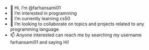- 👋 Hi, I’m @farhansami01
- 👀 I’m interested in programming
- 🌱 I’m currently learning cs50
- 💞️ I’m looking to collaborate on topics and projects related to any programming language
- 📫 Anyone interested can reach me by searching my username farhansami01 and saying Hi!

<!---
farhansami01/farhansami01 is a ✨ special ✨ repository because its `README.md` (this file) appears on your GitHub profile.
You can click the Preview link to take a look at your changes.
--->
